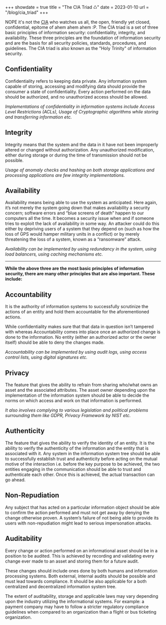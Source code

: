 +++
showdate = true
title = "The CIA Triad ♺"
date = 2023-01-10
url = "/blog/cia_triad"
+++

NOPE it's not the [CIA](https://www.cia.gov/) who watches us all, the open, friendly yet closed, confidential, epitome of ahem ahem ahem :P. The CIA triad is a set of three basic principles of information security: confidentiality, integrity, and availability. These three principles are the foundation of information security and are the basis for all security policies, standards, procedures, and guidelines. 
The CIA triad is also known as the "Holy Trinity" of information security.

## Confidentiality
Confidentiality refers to keeping data private. Any information system capable of storing, accessing and modifying data should provide the consumer a state of confidentiality. Every action performed on the data should be authorized, and no unauthorized access should be allowed. 

*Implementations of confidentiality in information systems include Access Level Restrictions (ACLs), Usage of Cryptographic algorithms while storing and transferring information etc.*

## Integrity
Integrity means that the system and the data in it have not been improperly altered or changed without authorization. Any unauthorized modification, either during storage or during the time of transmission should not be possible.

*Usage of anomaly checks and hashing on both storage applications and processing applications are few integrity implementations.*

## Availability
Availability means being able to use the system as anticipated. Here again, it’s not merely the system going down that makes availability a security concern; software errors and “blue screens of death” happen to our computers all the time. It becomes a security issue when and if someone tries to exploit the lack of availability in some way. An attacker could do this either by depriving users of a system that they depend on (such as how the loss of GPS would hamper military units in a conflict) or by merely threatening the loss of a system, known as a “ransomware” attack.

*Availability can be implemented by using redundancy in the system, using load balancers, using caching mechanisms etc.*

---
**While the above three are the most basic principles of information security, there are many other principles that are also important. These include:**

## Accountability
It is the authority of information systems to successfully scrutinize the actions of an entity and hold them accountable for the aforementioned actions.

While confidentiality makes sure that that data in question isn’t tampered with whereas Accountability comes into place once an authorized change is done to the information. No entity (either an authorized actor or the owner itself) should be able to deny the changes made.

*Accountability can be implemented by using audit logs, using access control lists, using digital signatures etc.*

## Privacy
The feature that gives the ability to refrain from sharing who/what owns an asset and the associated attributes. The asset owner depending upon the implementation of the information system should be able to decide the norms on which access and work on that information is performed.

*It also involves complying to various legislation and political problems surrounding them like GDPR, Privacy Framework by NIST etc.*

## Authenticity
The feature that gives the ability to verify the identity of an entity. It is the ability to verify the authenticity of the information and the entity that is associated with it. Any system in the information system tree should be able to successfully establish trust and authenticity before acting on the mutual motive of the interaction i.e. before the key purpose to be achieved, the two entities engaging in the communication should be able to trust and authenticate each other. Once this is achieved, the actual transaction can go ahead.

## Non-Repudiation
Any subject that has acted on a particular information object should be able to confirm the action performed and must not get away by denying the change otherwise proven. A system’s failure of not being able to provide its users with non-repudiation might lead to serious impersonation attacks.

## Auditability
Every change or action performed on an informational asset should be in a position to be audited. This is achieved by recording and validating every change ever made to an asset and storing them for a future audit. 

These changes should include ones done by both humans and information processing systems. Both external, internal audits should be possible and must lead towards compliance. It should be also applicable for a both centralized and decentralized information system tree.

The extent of auditability, storage and applicable laws may vary depending upon the industry utilizing the informational systems. For example: a payment company may have to follow a stricter regulatory compliance guidelines when compared to an organization than a flight or bus ticketing organization.